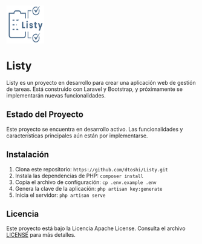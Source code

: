 <img src="/public/media/Listy.png" alt="Logo de Listy" width="100" height="100">

# Listy

Listy es un proyecto en desarrollo para crear una aplicación web de gestión de tareas. Está construido con Laravel y Bootstrap, y próximamente se implementarán nuevas funcionalidades.

## Estado del Proyecto

Este proyecto se encuentra en desarrollo activo. Las funcionalidades y características principales aún están por implementarse.

## Instalación

1. Clona este repositorio: `https://github.com/dtoshi/Listy.git`
2. Instala las dependencias de PHP: `composer install`
3. Copia el archivo de configuración: `cp .env.example .env`
4. Genera la clave de la aplicación: `php artisan key:generate`
7. Inicia el servidor: `php artisan serve`

## Licencia

Este proyecto está bajo la Licencia  Apache License. Consulta el archivo [LICENSE](LICENSE) para más detalles.
